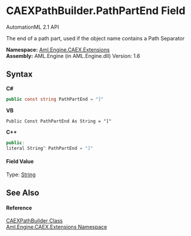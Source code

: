 # CAEXPathBuilder.PathPartEnd Field
AutomationML 2.1 API 

The end of a path part, used if the object name contains a Path Separator

**Namespace:**&nbsp;<a href="N_Aml_Engine_CAEX_Extensions">Aml.Engine.CAEX.Extensions</a><br />**Assembly:**&nbsp;AML.Engine (in AML.Engine.dll) Version: 1.6

## Syntax

**C#**<br />
``` C#
public const string PathPartEnd = "]"
```

**VB**<br />
``` VB
Public Const PathPartEnd As String = "]"
```

**C++**<br />
``` C++
public:
literal String^ PathPartEnd = "]"
```


#### Field Value
Type: <a href="https://docs.microsoft.com/dotnet/api/system.string" target="_parent" rel="noopener noreferrer">String</a>

## See Also


#### Reference
<a href="T_Aml_Engine_CAEX_Extensions_CAEXPathBuilder">CAEXPathBuilder Class</a><br /><a href="N_Aml_Engine_CAEX_Extensions">Aml.Engine.CAEX.Extensions Namespace</a><br />